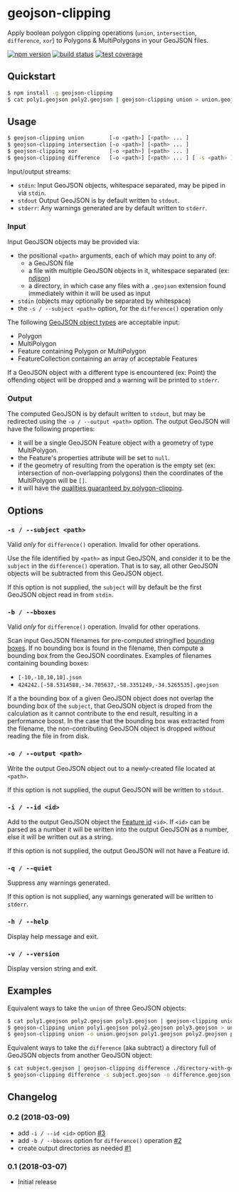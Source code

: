 # geojson-clipping

Apply boolean polygon clipping operations (`union`, `intersection`, `difference`, `xor`) to Polygons & MultiPolygons in your GeoJSON files.

[![npm version](https://img.shields.io/npm/v/geojson-clipping.svg)](https://www.npmjs.com/package/geojson-clipping)
[![build status](https://img.shields.io/travis/mfogel/geojson-clipping.svg)](https://travis-ci.org/mfogel/geojson-clipping)
[![test coverage](https://img.shields.io/coveralls/mfogel/geojson-clipping/master.svg)](https://coveralls.io/r/mfogel/geojson-clipping)

## Quickstart

```sh
$ npm install -g geojson-clipping
$ cat poly1.geojson poly2.geojson | geojson-clipping union > union.geojson
```

## Usage

```sh
$ geojson-clipping union        [-o <path>] [<path> ... ]
$ geojson-clipping intersection [-o <path>] [<path> ... ]
$ geojson-clipping xor          [-o <path>] [<path> ... ]
$ geojson-clipping difference   [-o <path>] [<path> ... ] [ -s <path> ]
```

Input/output streams:

 * `stdin`: Input GeoJSON objects, whitespace separated, may be piped in via `stdin`.
 * `stdout` Output GeoJSON is by default written to `stdout`.
 * `stderr`: Any warnings generated are by default written to `stderr`.

### Input

Input GeoJSON objects may be provided via:

 * the positional `<path>` arguments, each of which may point to any of:
   * a GeoJSON file
   * a file with multiple GeoJSON objects in it, whitespace separated (ex: [ndjson](http://ndjson.org/))
   * a directory, in which case any files with a `.geojson` extension found immediately within it will be used as input
 * `stdin` (objects may optionally be separated by whitespace)
 * the `-s / --subject <path>` option, for the `difference()` operation only

The following [GeoJSON object types](https://tools.ietf.org/html/rfc7946#section-3) are acceptable input:

 * Polygon
 * MultiPolygon
 * Feature containing Polygon or MultiPolygon
 * FeatureCollection containing an array of acceptable Features

If a GeoJSON object with a different type is encountered (ex: Point) the offending object will be dropped and a warning will be printed to `stderr`.

### Output

The computed GeoJSON is by default written to `stdout`, but may be redirected using the `-o / --output <path>` option. The output GeoJSON will have the following properties:

 * it will be a single GeoJSON Feature object with a geometry of type MultiPolygon.
 * the Feature's properties attribute will be set to `null`.
 * if the geometry of resulting from the operation is the empty set (ex: intersection of non-overlapping polygons) then the coordinates of the MultiPolygon will be `[]`.
 * it will have the [qualities guaranteed by polygon-clipping](https://github.com/mfogel/polygon-clipping#output).

## Options

### `-s / --subject <path>`

Valid *only* for `difference()` operation. Invalid for other operations.

Use the file identified by `<path>` as input GeoJSON, and consider it to be the `subject` in the `difference()` operation. That is to say, all other GeoJSON objects will be subtracted from this GeoJSON object.

If this option is not supplied, the `subject` will by default be the first GeoJSON object read in from `stdin`.

### `-b / --bboxes`

Valid *only* for `difference()` operation. Invalid for other operations.

Scan input GeoJSON filenames for pre-computed stringified [bounding boxes](https://tools.ietf.org/html/rfc7946#section-5). If no bounding box is found in the filename, then compute a bounding box from the GeoJSON coordinates. Examples of filenames containing bounding boxes:

* `[-10,-10,10,10].json`
* `424242.[-58.5314588,-34.705637,-58.3351249,-34.5265535].geojson`

If a the bounding box of a given GeoJSON object does not overlap the bounding box of the `subject`, that GeoJSON object is droped from the calculation as it cannot contribute to the end result, resulting in a performance boost. In the case that the bounding box was extracted from the filename, the non-contributing GeoJSON object is dropped *without* reading the file in from disk.

### `-o / --output <path>`

Write the output GeoJSON object out to a newly-created file located at `<path>`.

If this option is not supplied, the ouput GeoJSON will be written to `stdout`.

### `-i / --id <id>`

Add to the output GeoJSON object the [Feature id](https://tools.ietf.org/html/rfc7946#section-3.2) `<id>`. If `<id>` can be parsed as a number it will be written into the output GeoJSON as a number, else it will be written out as a string.

If this option is not supplied, the output GeoJSON will not have a Feature id.

### `-q / --quiet`

Suppress any warnings generated.

If this option is not supplied, any warnings generated will be written to `stderr`.

### `-h / --help`

Display help message and exit.

### `-v / --version`

Display version string and exit.

## Examples

Equivalent ways to take the `union` of three GeoJSON objects:

```sh
$ cat poly1.geojson poly2.geojson poly3.geojson | geojson-clipping union > union.geojson
$ geojson-clipping union poly1.geojson poly2.geojson poly3.geojson > union.geojson
$ geojson-clipping union -o union.geojson poly1.geojson poly2.geojson poly3.geojson
```

Equivalent ways to take the `difference` (aka subtract) a directory full of GeoJSON objects from another GeoJSON object:

```sh
$ cat subject.geojson | geojson-clipping difference ./directory-with-geojson-files > difference.geojson
$ geojson-clipping difference -s subject.geojson -o difference.geojson ./directory-with-geojson-files
```

## Changelog

### 0.2 (2018-03-09)

* add `-i / --id <id>` option [#3](https://github.com/mfogel/geojson-clipping/issues/3)
* add `-b / --bboxes` option for `difference()` operation [#2](https://github.com/mfogel/geojson-clipping/issues/2)
* create output directories as needed [#1](https://github.com/mfogel/geojson-clipping/issues/1)

### 0.1 (2018-03-07)

* Initial release
